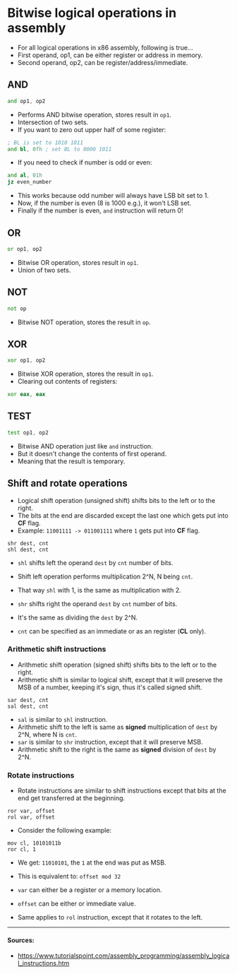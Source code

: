 # Bitwise logical operations in assembly

- For all logical operations in x86 assembly, following is true...
- First operand, op1, can be either register or address in memory.
- Second operand, op2, can be register/address/immediate.

## AND

```asm
and op1, op2
```

- Performs AND bitwise operation, stores result in `op1`.
- Intersection of two sets.
- If you want to zero out upper half of some register:

```asm
; BL is set to 1010 1011
and bl, 0fh ; set BL to 0000 1011
```

- If you need to check if number is odd or even:

```asm
and al, 01h
jz even_number
```

- This works because odd number will always have LSB bit set to 1.
- Now, if the number is even (8 is 1000 e.g.), it won't LSB set.
- Finally if the number is even, `and` instruction will return 0!


## OR

```asm
or op1, op2
```

- Bitwise OR operation, stores result in `op1`.
- Union of two sets.

## NOT

```asm
not op
```

- Bitwise NOT operation, stores the result in `op`.


## XOR

```asm
xor op1, op2
```

- Bitwise XOR operation, stores the result in `op1`.
- Clearing out contents of registers:

```asm
xor eax, eax
```

## TEST

```asm
test op1, op2
```

- Bitwise AND operation just like `and` instruction.
- But it doesn't change the contents of first operand.
- Meaning that the result is temporary.

## Shift and rotate operations

- Logical shift operation (unsigned shift) shifts bits to the left or to the right.
- The bits at the end are discarded except the last one which gets put into __CF__ flag.
- Example: `11001111 -> 011001111` where `1` gets put into __CF__ flag.

```
shr dest, cnt
shl dest, cnt
```

- `shl` shifts left the operand `dest` by `cnt` number of bits.
- Shift left operation performs multiplication 2^N, N being `cnt`.
- That way `shl` with 1, is the same as multiplication with 2.

- `shr` shifts right the operand `dest` by `cnt` number of bits.
- It's the same as dividing the `dest` by 2^N.
- `cnt` can be specified as an immediate or as an register (__CL__ only).

### Arithmetic shift instructions

- Arithmetic shift operation (signed shift) shifts bits to the left or to the right.
- Arithmetic shift is similar to logical shift, except that it will preserve the MSB of a number, keeping it's sign, thus it's called signed shift.

```
sar dest, cnt
sal dest, cnt
```

- `sal` is similar to `shl` instruction.
- Arithmetic shift to the left is same as __signed__ multiplication of `dest` by 2^N, where N is `cnt`.
- `sar` is similar to `shr` instruction, except that it will preserve MSB.
- Arithmetic shift to the right is the same as __signed__ division of `dest` by 2^N.


### Rotate instructions

- Rotate instructions are similar to shift instructions except that bits at the end get transferred at the beginning.

```
ror var, offset
rol var, offset
```

- Consider the following example:
```
mov cl, 10101011b 
ror cl, 1
```

- We get: `11010101`, the `1` at the end was put as MSB.
- This is equivalent to: `offset mod 32`
- `var` can either be a register or a memory location.
- `offset` can be either or immediate value.

- Same applies to `rol` instruction, except that it rotates to the left.

---

#### Sources:

- https://www.tutorialspoint.com/assembly_programming/assembly_logical_instructions.htm
